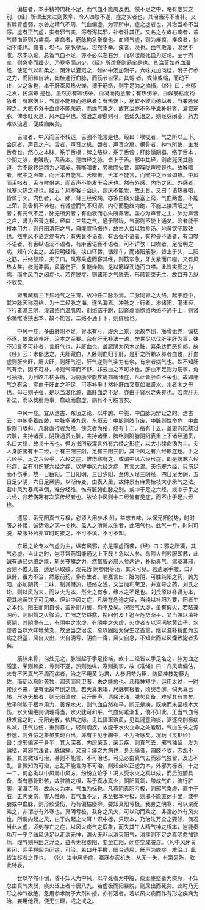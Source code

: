 <!-- { "loadSidebar": true } -->
　　偏枯者，本乎精神内耗不足，而气血不能周及也。然不足之中，略有虚实之别，《经》所谓土太过则敦阜，令人四肢不遂，症之实者也，其治当泻不当补。又有脾胃虚弱，水谷之精气不周，气血偏虚，为邪所中，症之虚者也，其治当补不当泻。虚者正气虚，实者邪气实，泻者泻其邪，补者补其正。又名之左瘫右痪者，盖气顺血涩则为瘫疯。瘫疯者，筋脉拘急拳挛也。血顺气虚，则为痪疯，痪疯者，抬动不能也。瘫者，坦也。筋脉弛纵，坦然不举。痪者，涣也。血气散漫，涣然不收。求本以论，总皆气血不足，亦不必以左右分，而以湿痰死血为定论。至于拘挛，则急多而缓少、乃寒多而热少，《经》所谓寒则筋挛是也。其治莫如养血温经，使阳气以和柔之，阴津以灌溉之，如补中汤加附子，六味丸加肉桂，附子行参 之力，而阳和自转，肉桂通行血脉，而筋节自荣。其螈 者，或伸或缩，而动不止，火之象也，本于肝家风热火燥，搏于筋络，则手足为之抽搐，《经》曰：火郁之发，民病螈 是也。虽然亦有寒伤荣，血凝而拘急者；有热伤荣，血燥筋枯而拘急者；有寒伤卫，气虚不能摄而弛纵者；有热伤卫，筋软不收而弛纵者，当兼脉候辨之。大概不外乎血虚不能荣筋，而燥气乘之，故其治亦不外乎滋补肝肾，灌溉筋脉，俾水旺火息，风木自平也。然治之即愈则可，若延久治之，则经脉闭塞，药力难以流通，便成痼疾矣。

　　舌喑者，中风而舌不转运，舌强不能言是也。经曰：喉咙者，气之所以上下。会厌者，声音之户。舌者，声音之机。唇者，声音之扇。横骨者，神气所使，主发舌者也。然心之本脉，系于舌根；脾之络脉，系于舌傍；肝脉循阴器，络于舌本；少阴之脉，走喉咙，系舌本。是四经之脉，皆上于舌。邪中其经，则痰涎闭其脉道，舌不能转运而为之喑矣。有喉喑者，劳嗽而失音，即喉咙声哑是也。故喉喑者，喉中之声嘶，而舌本自能言。舌喑者，舌本不能言，而喉中之声音如故。中风而舌喑者，舌与喉俱病，而音声不能发于会厌也。然有外感、内伤之因。外感者，风寒火热之邪也。经云：风寒客于会厌，则厌不能发，故无音。又曰：诸热暴喑，皆属于火。内伤者，心、肺、肾三经致病，亦多由痰火壅塞上窍，气血两虚，不能上荣，则舌机不转也。有肾虚而气不归源，内夺而胞络内绝，不能上接清阳之气者；有元气不足，肺无所资者；有血衰而心失所养者。盖心为声音之主，肺为声音之户，肾为声音之根。经曰：三焦之气，通于喉咙，气弱则不能上通矣。治者能于根本用力，则丹田清阳之气，自能宣扬振作，故古人每以独参汤、地黄饮子取效也。然中风不语之症有六：有失音不语者，有舌强不语者，有神昏不语者，有口噤不语者，有舌纵语涩不语者，有麻舌语謇不语者，可不详欤！口噤者，足阳明之病，颊车穴主之。盖阳明经络，挟口环唇，循颊车，而诸阳筋脉，皆上于头，三阳之筋，并络颔颊，夹于口。风寒乘虚而客其经，则筋挛急，牙关紧而口噤。又有风热太甚，痰涎滞膈，风喜伤肝，复能燥物，是以筋燥劲迫而口噤。此皆实邪之为病，而中风门之闭症也。若在脱症，则诸阳之气脱去，形骸管束无主，故口开舌纵不收矣。

　　肾者藏精主下焦地气之生育，故冲任二脉系焉。二脉同肾之大络，起于胞中，其冲脉因称胞络，为十二经脉之海，遂名海焉。冲脉之上行者，渗诸阳，灌诸经，下行者渗三阴，灌诸络而温肌肉，别络结于跗，因肾虚而胞络内络不通于上，则肾脉循喉咙挟舌本，故不能言，二络不通于下，则痱厥也。

　　中风一症，多由肝阴不足，肾水有亏，虚火上乘，无故卒倒，筋骨无养，偏枯不遂，故滋肾养肝，治本之至要。奈有肝无补法一语，举世尽以伐肝平肝为事，殊不知言不可补者，言肝气也，非肝血也。盖厥阴为风木之脏，喜条达而恶抑郁，故《经》云：木郁达之。夫肝藏血，人卧则血归于肝，是肝之所赖以养者血也，肝血虚则肝火旺，肝火旺，则肝气逆，肝气逆则气实为有余，有余者病气也。殊不知肝气有余，固不可补，补则气滞而不舒，非云血之不可补也。肝血不足则为筋挛，角弓抽搐，为目眩爪枯头痛，为胁肋少腹疼痛疝痛诸症，凡此皆肝血不荣也。故即肝气之有余，实由于肝血之不足，可不补乎！然补肝血又莫如滋肾水，水者木之母也。母旺则子强，是以当滋化源，盖肝血之不足，亦由于肾水之失养也。若谓肝无补法，而以伐肝为事，愈疏而愈虚，病有不可胜言矣。

　　中风一症。宜从洁古、东垣之论，以中腑、中脏、中血脉为辨证之的。洁古云：中腑多着四肢，中脏多滞九窍。东垣云：中腑则肢节废，中脏则性命危，中血脉则口眼斜。凡脉直行者为经，傍支者为络，经有十二，络有十五，盖更有阳跷过六脏，主持诸表，阴跷通贯五脏，主持诸里，脾络则脏腑阴阳表里上下诸经通贯，名曰大络，故共十五也。但方书所载混言外有六经之形症，以大小续命汤为主。夫人身脏腑有十二经，手有三阳三阴，足有三阳三阴，其中风之有六经形症也。手之六经乎，足之六经乎，六经之症，惟伤寒有之，或谓中风六经形症，即是伤寒六经形症，至有引伤寒六经之症，以解中风六经之症，其言大谬。夫伤寒六经，只伤足而不伤手，故一日巨阳，二日阳明，三日少阳，至传入足三阴经，四日足太阴，五日足少阴，六日足厥阴，以渐传变，由表入里，故仲景有麻黄桂枝大小承气之法。若中风为暴病卒倒，难分经络，惟有脏腑血脉之别。或中于足之六经，或中于手之六经，非若伤寒有次第传经者也。故论中风则十二经皆有见症，而不止于足六经也。

　　遗尿，系元阳真气亏极，必须大用参术 附，益志五味，以保元阳脱势，时时服之补接，诚话命之第一关也。盖人之所赖以生者，此阳气也。此气一亏，时时可脱，故服补药亦宜时时接之，不可不慎，不可不知。

　　东垣之论专以气虚为主，纵有风邪，亦是乘虚而袭，《经》曰：邪之所凑，其气必虚，当此之时，岂寻常药饵能通达上下哉！急以人参、乌附大剂煎服即苏，此诚有通经达络之能，斩关夺旗之力。然每服必用人参两许，补助真气，驾驱其邪，否则不惟无益，适足以取败。观先哲 附参附等汤，其义可见。若遗尿手撒，口开鼻鼾，虽为不治，然服前药，多有生者。喻嘉言曰：脏为阴，可胜纯阳之药，腑为阳，必加阴药一二味，制其僭热，经络之浅，又当加和荣卫，并宣导之药。刘氏之论，则以风为末，而以火为本，然火之有余，缘木之不足也。刘氏原以补肾为本，观其地黄饮子可见矣。但治中风之症，凡势在危迫之际，当纯以补阳为要，阳者生之本也。阳生而阴自长，盖补阴力缓，恐不及矣。况阳气大虚，虽有假火，若略兼阴药，则阴翳之火骤消，亡阳之势益露，挽回何及！迨至危势渐平，又当兼以填补真阴，其阴虚有二，有阴中之水虚，有阴中之火虚，火虚者专以河间地黄饮子，水虚者当以六味地黄丸，故至当之治法，总以固阳为保生之首重，继以滋补精血为去病之根基，风自火出，火自阴亏，阴血一得，风火自息，不知此而以风燥致毙者多矣。

　　筋脉束骨，何处无之，脉皆起于手足指端，故十二经皆以手足名之，脉为血之隧道，荣则和柔，亏则不遂，热则弛纵，寒则拘挛，故《准绳》曰：凡风痹偏估，未有不因真气不周而病者，治之不用黄 为君，人参归芍为臣，防风桂枝勾藤为佐，而徒以乌附羌独，涸荣而耗卫者，未之能愈也。凡精神短少，运用太过，一时接续不来，便有无故卒倒之患。若天真未竭，尺脉有根者，须臾自醒。倘天真已竭，尺脉无根者，则无阳溃散，目开鼾声，遗尿汗涌，脱势具备，难望其有生矣。故平时能于根本用力，善保水火，则气血自然和平，断无是病，既病而未至根本大伤，水火偏绝则调理得当，水火犹可和平，气血何难渐复，倘不知此，正当气血亏极发露之时，元阳走散，依稀之际，见其搐窜治风，见其涎壅治痰，驱逐克削标病从减，正气益伤，重则暴亡，轻则痼疾，故能于水火立命之处看明，气血生长之源参透，则外假之象虽变现百出，亦有主见于胸中，不为所感矣。况玩《灵枢经》曰：虚邪偏客于身半，其入深者，内居荣卫，荣卫疾，则真气去，邪气独留，发为偏枯，其邪气浅者，脉偏痛。又曰：痱之为病也，身无痛者，四肢不收，志乱不甚，其言微知可治，甚则不能言，不可治也。可见必由真气去而邪气独留，及志不乱，言微知为可治，志乱不能言为不可治，则知全以正虚为本，外邪为标者，十之一二，何必拘以中风局中风方，纷纷立论乎！况人受水火之真以成，而后脏腑具备，渐有筋骨形骸，故脏腑之根，系于真水真火，阴阳氤氲，酿成气血，流行脏腑，灌溉百骸，故水火为本，气血为标也。凡真阴真阳亏极，则邪气乘虚，直中于脏，五内受伤，害人性命，若气血不足，未至根本亏极，则邪不能直达于里，或中腑或中血脉，则形骸受伤，乃有偏枯痿痹。要知真阳亏极。我身之阴寒，可以聚而乘之，非谓必有外寒也。真阴亏极，我身之风火，可以动而乘之，非谓必外有风火也。所谓内起之风，由于内起之火耳！识中标，只取本，乃治法万全之要领，何况当此大虚，顷刻存亡之症，以风火痰气之假象，而失其生人精气神之根本，岂能奏功万一乎？祛风适足以走泄元神，清火无非以消灭阳气，消痰则不足之真阴愈加销烁，理气则丹田之浮泛，益令无根虚阳，变至亡阳，闭症变成脱症。（凡中风牙关紧闭，两手握固为闭症，可治。若口开手撒，眼合遗尿，鼾声为脱症，难治。）此皆治标者之罪也。 （张）治中风多症，寤寐参究机关，从无一失，有案另陈，敢此特表。

　　世以卒然仆倒，昏不知人为中风，以卒死者为中脏，痰涎壅盛者为痰厥，不知总由真气太弱，痰火泛上者十居八九。若虚极而阳暴脱，则尿出而死矣。此时乃无形之神气欲绝，急用参术附子大剂补接，亦有活者。若以风火痰而作有形之疾病为治，妄用他药，便无生理，戒之戒之。

